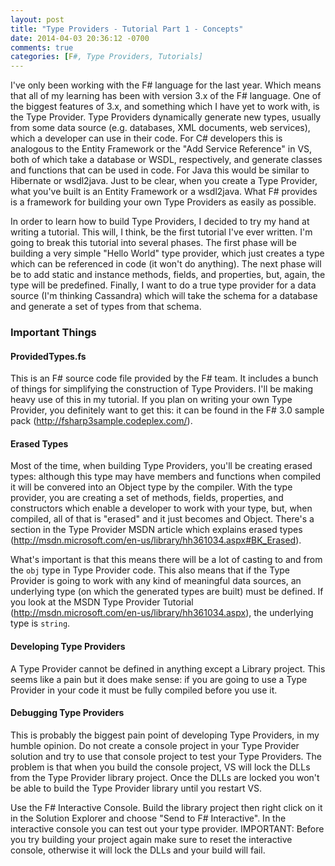```yaml
---
layout: post
title: "Type Providers - Tutorial Part 1 - Concepts"
date: 2014-04-03 20:36:12 -0700
comments: true
categories: [F#, Type Providers, Tutorials]
---
```


I've only been working with the F# language for the last year.  Which means that all of my learning has been with version 3.x of the F# language.  One of the biggest features of 3.x, and something which I have yet to work with, is the Type Provider.  Type Providers dynamically generate new types, usually from some data source (e.g. databases, XML documents, web services), which a developer can use in their code.  For C# developers this is analogous to the Entity Framework or the "Add Service Reference" in VS, both of which take a database or WSDL, respectively, and generate classes and functions that can be used in code.  For Java this would be similar to Hibernate or wsdl2java.  Just to be clear, when you create a Type Provider, what you've built is an Entity Framework or a wsdl2java.  What F# provides is a framework for building your own Type Providers as easily as possible.

In order to learn how to build Type Providers, I decided to try my hand at writing a tutorial.  This will, I think, be the first tutorial I've ever written.  I'm going to break this tutorial into several phases.  The first phase will be building a very simple "Hello World" type provider, which just creates a type which can be referenced in code (it won't do anything).  The next phase will be to add static and instance methods, fields, and properties, but, again, the type will be predefined.  Finally, I want to do a true type provider for a data source (I'm thinking Cassandra) which will take the schema for a database and generate a set of types from that schema.

### Important Things

#### ProvidedTypes.fs
This is an F# source code file provided by the F# team.  It includes a bunch of things for simplifying the construction of Type Providers.  I'll be making heavy use of this in my tutorial.  If you plan on writing your own Type Provider, you definitely want to get this:  it can be found in the F# 3.0 sample pack (http://fsharp3sample.codeplex.com/).

#### Erased Types
Most of the time, when building Type Providers, you'll be creating erased types:  although this type may have members and functions when compiled it will be convered into an Object type by the compiler.  With the type provider, you are creating a set of methods, fields, properties, and constructors which enable a developer to work with your type, but, when compiled, all of that is "erased" and it just becomes and Object.  There's a section in the Type Provider MSDN article which explains erased types (http://msdn.microsoft.com/en-us/library/hh361034.aspx#BK_Erased).

What's important is that this means there will be a lot of casting to and from the `obj` type in Type Provider code.  This also means that if the Type Provider is going to work with any kind of meaningful data sources, an underlying type (on which the generated types are built) must be defined.  If you look at the MSDN Type Provider Tutorial (http://msdn.microsoft.com/en-us/library/hh361034.aspx), the underlying type is `string`.

#### Developing Type Providers
A Type Provider cannot be defined in anything except a Library project.  This seems like a pain but it does make sense:  if you are going to use a Type Provider in your code it must be fully compiled before you use it.

#### Debugging Type Providers
This is probably the biggest pain point of developing Type Providers, in my humble opinion.  Do not create a console project in your Type Provider solution and try to use that console project to test your Type Providers.  The problem is that when you build the console project, VS will lock the DLLs from the Type Provider library project.  Once the DLLs are locked you won't be able to build the Type Provider library until you restart VS.

Use the F# Interactive Console.  Build the library project then right click on it in the Solution Explorer and choose "Send to F# Interactive".  In the interactive console you can test out your type provider.  IMPORTANT:  Before you try building your project again make sure to reset the interactive console, otherwise it will lock the DLLs and your build will fail.